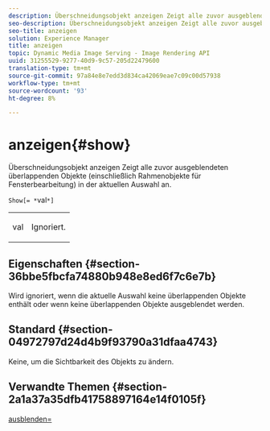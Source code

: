 ```yaml
---
description: Überschneidungsobjekt anzeigen Zeigt alle zuvor ausgeblendeten überlappenden Objekte (einschließlich Rahmenobjekte für Fensterbearbeitung) in der aktuellen Auswahl an.
seo-description: Überschneidungsobjekt anzeigen Zeigt alle zuvor ausgeblendeten überlappenden Objekte (einschließlich Rahmenobjekte für Fensterbearbeitung) in der aktuellen Auswahl an.
seo-title: anzeigen
solution: Experience Manager
title: anzeigen
topic: Dynamic Media Image Serving - Image Rendering API
uuid: 31255529-9277-40d9-9c57-205d22479600
translation-type: tm+mt
source-git-commit: 97a84e8e7edd3d834ca42069eae7c09c00d57938
workflow-type: tm+mt
source-wordcount: '93'
ht-degree: 8%

---
```



# anzeigen{#show}

Überschneidungsobjekt anzeigen Zeigt alle zuvor ausgeblendeten überlappenden Objekte (einschließlich Rahmenobjekte für Fensterbearbeitung) in der aktuellen Auswahl an.

`Show[= *`val`*]`

<table id="simpletable_88D25B9C8E0A47EF90C8ABEBDE777183"> 
 <tr class="strow"> 
  <td class="stentry"> <p><span class="varname"> val</span> </p> </td> 
  <td class="stentry"> <p>Ignoriert. </p></td> 
 </tr> 
</table>

## Eigenschaften {#section-36bbe5fbcfa74880b948e8ed6f7c6e7b}

Wird ignoriert, wenn die aktuelle Auswahl keine überlappenden Objekte enthält oder wenn keine überlappenden Objekte ausgeblendet werden.

## Standard {#section-04972797d24d4b9f93790a31dfaa4743}

Keine, um die Sichtbarkeit des Objekts zu ändern.

## Verwandte Themen {#section-2a1a37a35dfb41758897164e14f0105f}

[ausblenden=](../../../../../ir-api/http-protocol/image-rendering-api-ref/c-ir-http-protocol-ref/c-ir-http-protocol-command-reference/r-ir-hide.md#reference-681b9782f90a45b18ed50292ab2c096c)
